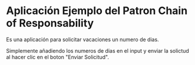 # Aplicación Ejemplo del Patron Chain of Responsability

Es una aplicación para solicitar vacaciones un numero de dias.

Simplemente añadiendo los numeros de dias en el input y enviar la solictud al hacer clic en el boton "Enviar Solicitud".


